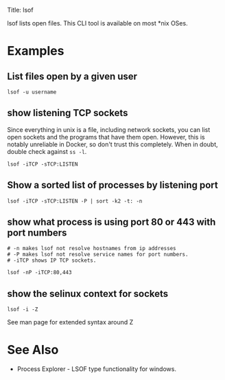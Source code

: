 Title: lsof

lsof lists open files. This CLI tool is available on most *nix OSes.

# Examples

## List files open by a given user

```
lsof -u username
```

## show listening TCP sockets

Since everything in unix is a file, including network sockets, you can list open sockets and the programs that have them open. However, this is notably unreliable in Docker, so don't trust this completely. When in doubt, double check against `ss -l`.

```
lsof -iTCP -sTCP:LISTEN
```

## Show a sorted list of processes by listening port

```
lsof -iTCP -sTCP:LISTEN -P | sort -k2 -t: -n
```

## show what process is using port 80 or 443 with port numbers

```
# -n makes lsof not resolve hostnames from ip addresses
# -P makes lsof not resolve service names for port numbers.
# -iTCP shows IP TCP sockets.

lsof -nP -iTCP:80,443
```

## show the selinux context for sockets

```
lsof -i -Z
```

See man page for extended syntax around Z

# See Also

- Process Explorer - LSOF type functionality for windows.
